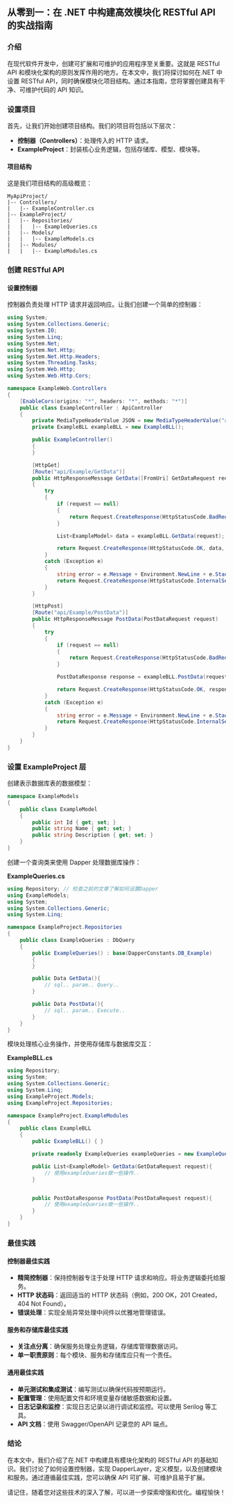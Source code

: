 ## 从零到一：在 .NET 中构建高效模块化 RESTful API 的实战指南

### 介绍

在现代软件开发中，创建可扩展和可维护的应用程序至关重要。这就是 RESTful API 和模块化架构的原则发挥作用的地方。在本文中，我们将探讨如何在.NET 中设置 RESTful API，同时确保模块化项目结构。通过本指南，您将掌握创建具有干净、可维护代码的 API 知识。

### 设置项目

首先，让我们开始创建项目结构。我们的项目将包括以下层次：

- **控制器（Controllers）**：处理传入的 HTTP 请求。
- **ExampleProject**：封装核心业务逻辑，包括存储库、模型、模块等。

#### 项目结构

这是我们项目结构的高级概览：

```
MyApiProject/
|-- Controllers/
|   |-- ExampleController.cs
|-- ExampleProject/
|   |-- Repositories/
|   |   |-- ExampleQueries.cs
|   |-- Models/
|   |   |-- ExampleModels.cs
|   |-- Modules/
|   |   |-- ExampleModules.cs
```

### 创建 RESTful API

#### 设置控制器

控制器负责处理 HTTP 请求并返回响应。让我们创建一个简单的控制器：

```csharp
using System;
using System.Collections.Generic;
using System.IO;
using System.Linq;
using System.Net;
using System.Net.Http;
using System.Net.Http.Headers;
using System.Threading.Tasks;
using System.Web.Http;
using System.Web.Http.Cors;

namespace ExampleWeb.Controllers
{
    [EnableCors(origins: "*", headers: "*", methods: "*")]
    public class ExampleController : ApiController
    {
        private MediaTypeHeaderValue JSON = new MediaTypeHeaderValue("application/json");
		private ExampleBLL exampleBLL = new ExampleBLL();

		public ExampleController()
		{
		}

        [HttpGet]
        [Route("api/Example/GetData")]
        public HttpResponseMessage GetData([FromUri] GetDataRequest request)
		{
			try
			{
				if (request == null)
				{
					return Request.CreateResponse(HttpStatusCode.BadRequest, "Request cannot be null. ", JSON);
				}

				List<ExampleModel> data = exampleBLL.GetData(request);

				return Request.CreateResponse(HttpStatusCode.OK, data, JSON);
			}
			catch (Exception e)
			{
				string error = e.Message + Environment.NewLine + e.StackTrace;
				return Request.CreateResponse(HttpStatusCode.InternalServerError, "Failed to Get Data.", JSON);
			}
		}

        [HttpPost]
		[Route("api/Example/PostData")]
		public HttpResponseMessage PostData(PostDataRequest request)
		{
			try
			{
				if (request == null)
				{
					return Request.CreateResponse(HttpStatusCode.BadRequest, "Request cannot be null. ", JSON);
				}

				PostDataResponse response = exampleBLL.PostData(request);

				return Request.CreateResponse(HttpStatusCode.OK, response, JSON);
			}
			catch (Exception e)
			{
				string error = e.Message + Environment.NewLine + e.StackTrace;
				return Request.CreateResponse(HttpStatusCode.InternalServerError, "Failed to Post Data.", JSON);
			}
		}
    }
}
```

### 设置 ExampleProject 层

创建表示数据库表的数据模型：

```csharp
namespace ExampleModels
{
    public class ExampleModel
    {
        public int Id { get; set; }
        public string Name { get; set; }
        public string Description { get; set; }
    }
}
```

创建一个查询类来使用 Dapper 处理数据库操作：

**ExampleQueries.cs**

```csharp
using Repository; // 检查之前的文章了解如何设置Dapper
using ExampleModels;
using System;
using System.Collections.Generic;
using System.Linq;

namespace ExampleProject.Repositories
{
    public class ExampleQueries : DbQuery
    {
        public ExampleQueries() : base(DapperConstants.DB_Example)
		{
		}

		public Data GetData(){
			// sql.. param.. Query..
		}

		public Data PostData(){
			// sql.. param.. Execute..
		}
    }
}
```

模块处理核心业务操作，并使用存储库与数据库交互：

**ExampleBLL.cs**

```csharp
using Repository;
using System;
using System.Collections.Generic;
using System.Linq;
using ExampleProject.Models;
using ExampleProject.Repositories;

namespace ExampleProject.ExampleModules
{
    public class ExampleBLL
    {
        public ExampleBLL() { }

		private readonly ExampleQueries exampleQueries = new ExampleQueries();

		public List<ExampleModel> GetData(GetDataRequest request){
			// 使用exampleQueries做一些操作..
		}


		public PostDataResponse PostData(PostDataRequest request){
			// 使用exampleQueries做一些操作..
		}
    }
}
```

### 最佳实践

#### 控制器最佳实践

- **精简控制器**：保持控制器专注于处理 HTTP 请求和响应。将业务逻辑委托给服务。
- **HTTP 状态码**：返回适当的 HTTP 状态码（例如，200 OK，201 Created，404 Not Found）。
- **错误处理**：实现全局异常处理中间件以优雅地管理错误。

#### 服务和存储库最佳实践

- **关注点分离**：确保服务处理业务逻辑，存储库管理数据访问。
- **单一职责原则**：每个模块、服务和存储库应只有一个责任。

#### 通用最佳实践

- **单元测试和集成测试**：编写测试以确保代码按预期运行。
- **配置管理**：使用配置文件和环境变量存储敏感数据和设置。
- **日志记录和监控**：实现日志记录以进行调试和监控。可以使用 Serilog 等工具。
- **API 文档**：使用 Swagger/OpenAPI 记录您的 API 端点。

### 结论

在本文中，我们介绍了在.NET 中构建具有模块化架构的 RESTful API 的基础知识。我们讨论了如何设置控制器，实现 DapperLayer，定义模型，以及创建模块和服务。通过遵循最佳实践，您可以确保 API 可扩展、可维护且易于扩展。

请记住，随着您对这些技术的深入了解，可以进一步探索增强和优化。编程愉快！
